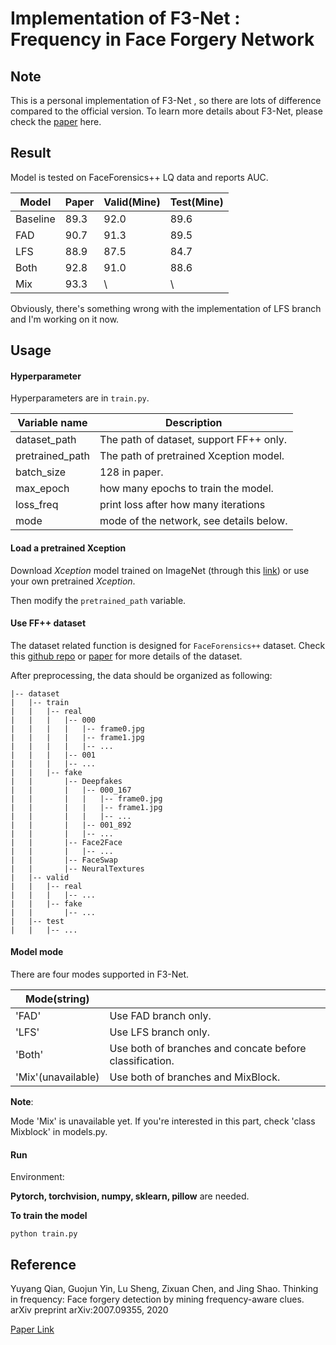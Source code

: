 # Implementation of F3-Net​ : Frequency in Face Forgery Network

## Note

This is a personal implementation of F3-Net , so there are lots of difference compared to the official version. To learn more details about F3-Net, please check the [paper](https://arxiv.org/abs/2007.09355) here.



## Result

Model is tested on FaceForensics++ LQ data and reports AUC. 

| Model    | Paper | Valid(Mine) | Test(Mine) |
| -------- | ----- | ----------- | ---------- |
| Baseline | 89.3  | 92.0        | 89.6       |
| FAD      | 90.7  | 91.3        | 89.5       |
| LFS      | 88.9  | 87.5        | 84.7       |
| Both     | 92.8  | 91.0        | 88.6       |
| Mix      | 93.3  | \           | \          |

Obviously, there's something wrong with the implementation of LFS branch and I'm working on it now.



## Usage

#### Hyperparameter

Hyperparameters are in `train.py`.

| Variable name   | Description                             |
| --------------- | --------------------------------------- |
| dataset_path    | The path of dataset, support FF++ only. |
| pretrained_path | The path of pretrained Xception model.  |
| batch_size      | 128 in paper.                           |
| max_epoch       | how many epochs to train the model.     |
| loss_freq       | print loss after how many iterations    |
| mode            | mode of the network, see details below. |



#### Load a pretrained Xception

Download *Xception* model trained on ImageNet (through this [link](http://data.lip6.fr/cadene/pretrainedmodels/xception-b5690688.pth)) or use your own pretrained *Xception*.

Then modify the `pretrained_path`  variable.



#### Use FF++ dataset

The dataset related function is designed for `FaceForensics++`  dataset. Check this [github repo](https://github.com/ondyari/FaceForensics) or [paper](https://arxiv.org/abs/1901.08971) for more details of the dataset.

After preprocessing, the data should be organized as following:

```
|-- dataset
|   |-- train
|   |   |-- real
|   |   |	|-- 000
|   |   |	|	|-- frame0.jpg
|   |   |	|	|-- frame1.jpg
|   |   |	|	|-- ...
|   |   |	|-- 001
|   |   |	|-- ...
|   |   |-- fake
|   |   	|-- Deepfakes
|   |   	|	|-- 000_167
|   |		|	|	|-- frame0.jpg
|   |		|	|	|-- frame1.jpg
|   |		|	|	|-- ...
|   |		|	|-- 001_892
|   |		|	|-- ...
|   |   	|-- Face2Face
|   |		|	|-- ...
|   |   	|-- FaceSwap
|   |   	|-- NeuralTextures
|   |-- valid
|   |	|-- real
|   |	|	|-- ...
|   |	|-- fake
|   |		|-- ...
|   |-- test
|   |	|-- ...
```



#### Model mode

There are four modes supported in F3-Net​.

| Mode(string)       |                                                         |
| ------------------ | ------------------------------------------------------- |
| 'FAD'              | Use FAD branch only.                                    |
| 'LFS'              | Use LFS branch only.                                    |
| 'Both'             | Use both of branches and concate before classification. |
| 'Mix'(unavailable) | Use both of branches and MixBlock.                      |

 **Note**:

Mode 'Mix' is unavailable yet. If you're interested in this part, check 'class Mixblock' in models.py. 



#### Run

Environment:

**Pytorch, torchvision, numpy, sklearn, pillow** are needed.

**To train the model**

`python train.py`



## Reference

Yuyang Qian, Guojun Yin, Lu Sheng, Zixuan Chen, and Jing Shao. Thinking in frequency: Face forgery detection by mining frequency-aware clues. arXiv preprint arXiv:2007.09355, 2020

[Paper Link](https://arxiv.org/abs/2007.09355)
